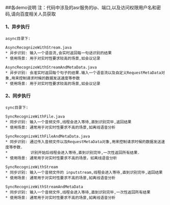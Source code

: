 ##各demo说明
注：代码中涉及的asr服务的ip、端口,以及访问权限用户名和密码,请向百度相关人员获取
#### 1、异步执行
    async目录下:
    
    AsyncRecognizeWithStream.java
    * 异步识别: 输入一个语音流,会实时返回每一句话识别的结果
    * 使用场景: 用于对实时性要求较高的场景,如会议记录
    
    AsyncRecognizeWithStreamAndMetaData.java
    * 异步识别: 会准实时返回每个句子的结果.输入一个语音流以及自定义RequestMetaData对象,用来控制请求时候的数据发送速度等参数
    * 使用场景: 用于对实时性要求较高的场景,如会议记录
    
#### 2、同步执行
    sync目录下:
    
    SyncRecognizeWithFile.java
    * 同步识别: 输入一个音频文件,线程会进入等待,直到识别完毕,返回结果
    * 使用场景: 通常用于对实时性要求不高的场景,如离线语音分析
    
    SyncRecognizeWithFileAndMetaData.java
    * 同步识别: 通过传入音频文件以及RequestMetaData对象,用来控制请求时候的数据发送速度等参数.
    *          识别开始后线程会进入等待,直到识别完毕,一次性返回所有结果.
    * 使用场景: 通常用于对实时性要求不高的场景，如离线语音分析
    
    SyncRecognizeWithStream
    * 同步识别: 输入一个音频文件的 inputstream,线程会进入等待,直到识别完毕,返回结果
    * 使用场景: 通常用于对实时性要求不高的场景,如离线语音分析
    
    SyncRecognizeWithStreamAndMetaData
    * 同步识别: 输入一个音频文件,线程会进入等待,直到识别完毕,一次性返回所有结果
    * 使用场景: 通常用于对实时性要求不高的场景,如离线语音分析